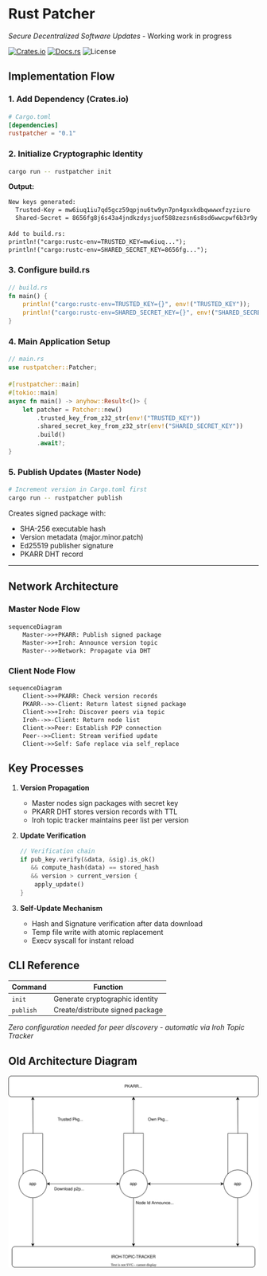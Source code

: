 # Rust Patcher  
*Secure Decentralized Software Updates*  -  Working work in progress

[![Crates.io](https://img.shields.io/crates/v/rustpatcher.svg)](https://crates.io/crates/rustpatcher)
[![Docs.rs](https://docs.rs/rustpatcher/badge.svg)](https://docs.rs/rustpatcher)
![License](https://img.shields.io/badge/License-MIT-green)

## Implementation Flow  

### 1. Add Dependency (Crates.io)  
```toml
# Cargo.toml
[dependencies]
rustpatcher = "0.1"
```

### 2. Initialize Cryptographic Identity  
```bash
cargo run -- rustpatcher init
```
**Output:**  
```text
New keys generated:
  Trusted-Key = mw6iuq1iu7qd5gcz59qpjnu6tw9yn7pn4gxxkdbqwwwxfzyziuro
  Shared-Secret = 8656fg8j6s43a4jndkzdysjuof588zezsn6s8sd6wwcpwf6b3r9y

Add to build.rs:
println!("cargo:rustc-env=TRUSTED_KEY=mw6iuq...");
println!("cargo:rustc-env=SHARED_SECRET_KEY=8656fg...");
```

### 3. Configure build.rs  
```rust
// build.rs
fn main() {
    println!("cargo:rustc-env=TRUSTED_KEY={}", env!("TRUSTED_KEY"));
    println!("cargo:rustc-env=SHARED_SECRET_KEY={}", env!("SHARED_SECRET_KEY"));
}
```

### 4. Main Application Setup  
```rust
// main.rs
use rustpatcher::Patcher;

#[rustpatcher::main]
#[tokio::main]
async fn main() -> anyhow::Result<()> {
    let patcher = Patcher::new()
        .trusted_key_from_z32_str(env!("TRUSTED_KEY"))
        .shared_secret_key_from_z32_str(env!("SHARED_SECRET_KEY"))
        .build()
        .await?;
}
```

### 5. Publish Updates (Master Node)  
```bash
# Increment version in Cargo.toml first
cargo run -- rustpatcher publish
```
Creates signed package with:  
- SHA-256 executable hash  
- Version metadata (major.minor.patch)  
- Ed25519 publisher signature  
- PKARR DHT record  

---

## Network Architecture  

### Master Node Flow  
```mermaid
sequenceDiagram
    Master->>+PKARR: Publish signed package
    Master->>+Iroh: Announce version topic
    Master-->>Network: Propagate via DHT
```

### Client Node Flow  
```mermaid
sequenceDiagram
    Client->>+PKARR: Check version records
    PKARR-->>-Client: Return latest signed package
    Client->>+Iroh: Discover peers via topic
    Iroh-->>-Client: Return node list
    Client->>Peer: Establish P2P connection
    Peer-->>Client: Stream verified update
    Client->>Self: Safe replace via self_replace
```

## Key Processes  

1. **Version Propagation**  
   - Master nodes sign packages with secret key  
   - PKARR DHT stores version records with TTL  
   - Iroh topic tracker maintains peer list per version  

2. **Update Verification**  
   ```rust
   // Verification chain
   if pub_key.verify(&data, &sig).is_ok() 
      && compute_hash(data) == stored_hash 
      && version > current_version {
       apply_update()
   }
   ```

3. **Self-Update Mechanism**
   - Hash and Signature verification after data download
   - Temp file write with atomic replacement  
   - Execv syscall for instant reload  

## CLI Reference  

| Command         | Function                             |
|-----------------|--------------------------------------|
| `init`          | Generate cryptographic identity     |
| `publish`       | Create/distribute signed package    |

*Zero configuration needed for peer discovery - automatic via Iroh Topic Tracker*

## Old Architecture Diagram
![Rough outline of how everythong works](media/patcher_diagram.svg "Patcher diagram")
